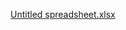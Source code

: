 [Untitled spreadsheet.xlsx](https://github.com/mostaphaRoudsari/honeybee/files/2876686/Untitled.spreadsheet.xlsx)
